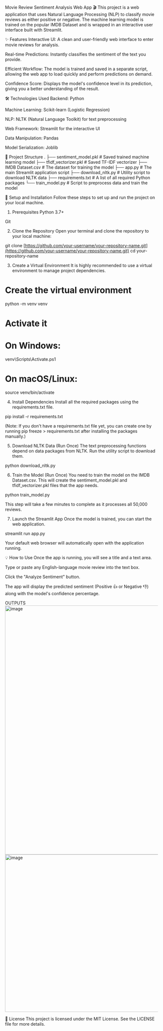 Movie Review Sentiment Analysis Web App 🎬
This project is a web application that uses Natural Language Processing (NLP) to classify movie reviews as either positive or negative. The machine learning model is trained on the popular IMDB Dataset and is wrapped in an interactive user interface built with Streamlit.

✨ Features
Interactive UI: A clean and user-friendly web interface to enter movie reviews for analysis.

Real-time Predictions: Instantly classifies the sentiment of the text you provide.

Efficient Workflow: The model is trained and saved in a separate script, allowing the web app to load quickly and perform predictions on demand.

Confidence Score: Displays the model's confidence level in its prediction, giving you a better understanding of the result.

🛠️ Technologies Used
Backend: Python

Machine Learning: Scikit-learn (Logistic Regression)

NLP: NLTK (Natural Language Toolkit) for text preprocessing

Web Framework: Streamlit for the interactive UI

Data Manipulation: Pandas

Model Serialization: Joblib

📂 Project Structure
.
├── sentiment_model.pkl    # Saved trained machine learning model
├── tfidf_vectorizer.pkl   # Saved TF-IDF vectorizer
├── IMDB Dataset.csv       # The dataset for training the model
├── app.py                 # The main Streamlit application script
├── download_nltk.py       # Utility script to download NLTK data
├── requirements.txt       # A list of all required Python packages
└── train_model.py         # Script to preprocess data and train the model

🚀 Setup and Installation
Follow these steps to set up and run the project on your local machine.

1. Prerequisites
Python 3.7+

Git

2. Clone the Repository
Open your terminal and clone the repository to your local machine:

git clone [https://github.com/your-username/your-repository-name.git](https://github.com/your-username/your-repository-name.git)
cd your-repository-name

3. Create a Virtual Environment
It is highly recommended to use a virtual environment to manage project dependencies.

# Create the virtual environment
python -m venv venv

# Activate it
# On Windows:
venv\Scripts\Activate.ps1
# On macOS/Linux:
source venv/bin/activate

4. Install Dependencies
Install all the required packages using the requirements.txt file.

pip install -r requirements.txt

(Note: If you don't have a requirements.txt file yet, you can create one by running pip freeze > requirements.txt after installing the packages manually.)

5. Download NLTK Data (Run Once)
The text preprocessing functions depend on data packages from NLTK. Run the utility script to download them.

python download_nltk.py

6. Train the Model (Run Once)
You need to train the model on the IMDB Dataset.csv. This will create the sentiment_model.pkl and tfidf_vectorizer.pkl files that the app needs.

python train_model.py

This step will take a few minutes to complete as it processes all 50,000 reviews.

7. Launch the Streamlit App
Once the model is trained, you can start the web application.

streamlit run app.py

Your default web browser will automatically open with the application running.

💡 How to Use
Once the app is running, you will see a title and a text area.

Type or paste any English-language movie review into the text box.

Click the "Analyze Sentiment" button.

The app will display the predicted sentiment (Positive 👍 or Negative 👎) along with the model's confidence percentage.

OUTPUTS
<img width="940" height="817" alt="image" src="https://github.com/user-attachments/assets/6b9afdb1-dfa7-4698-a93d-1e69acfef8e0" />
<img width="608" height="517" alt="image" src="https://github.com/user-attachments/assets/4a9a3c0e-21cf-48ad-9fa1-6a674f91b91d" />




📄 License
This project is licensed under the MIT License. See the LICENSE file for more details.
